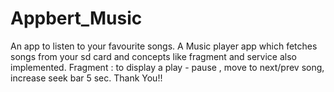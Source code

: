 # Appbert_Music
An app to listen to your favourite songs.
A Music player app which fetches songs from your sd card and concepts like fragment and service also implemented.
Fragment : to display a play - pause , move to next/prev song, increase seek bar 5 sec.
Thank You!!

